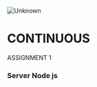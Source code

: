 ![Unknown](https://user-images.githubusercontent.com/51464234/81459336-4dd33d00-9197-11ea-82e0-29d279b57e7e.jpg)




# CONTINUOUS
ASSIGNMENT 1
### Server Node js
